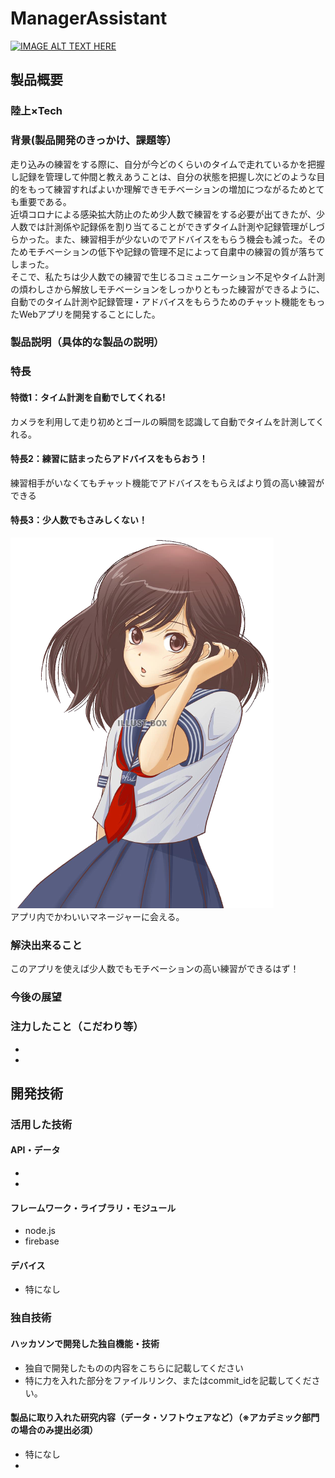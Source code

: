# ManagerAssistant

[![IMAGE ALT TEXT HERE](https://jphacks.com/wp-content/uploads/2020/09/JPHACKS2020_ogp.jpg)](https://www.youtube.com/watch?v=G5rULR53uMk)

## 製品概要
### 陸上×Tech
### 背景(製品開発のきっかけ、課題等）
走り込みの練習をする際に、自分が今どのくらいのタイムで走れているかを把握し記録を管理して仲間と教えあうことは、自分の状態を把握し次にどのような目的をもって練習すればよいか理解できモチベーションの増加につながるためとても重要である。<br>
近頃コロナによる感染拡大防止のため少人数で練習をする必要が出てきたが、少人数では計測係や記録係を割り当てることができずタイム計測や記録管理がしづらかった。また、練習相手が少ないのでアドバイスをもらう機会も減った。そのためモチベーションの低下や記録の管理不足によって自粛中の練習の質が落ちてしまった。<br>
そこで、私たちは少人数での練習で生じるコミュニケーション不足やタイム計測の煩わしさから解放しモチベーションをしっかりともった練習ができるように、自動でのタイム計測や記録管理・アドバイスをもらうためのチャット機能をもったWebアプリを開発することにした。
### 製品説明（具体的な製品の説明）
### 特長
#### 特徴1：タイム計測を自動でしてくれる!
カメラを利用して走り初めとゴールの瞬間を認識して自動でタイムを計測してくれる。
#### 特長2：練習に詰まったらアドバイスをもらおう！
練習相手がいなくてもチャット機能でアドバイスをもらえばより質の高い練習ができる
#### 特長3：少人数でもさみしくない！
![マネージャー](https://github.com/jphacks/C_2011/blob/master/public/image/watermark-removebg-preview.png)
<br>アプリ内でかわいいマネージャーに会える。
### 解決出来ること
このアプリを使えば少人数でもモチベーションの高い練習ができるはず！
### 今後の展望
### 注力したこと（こだわり等）
* 
* 

## 開発技術
### 活用した技術
#### API・データ
* 
* 

#### フレームワーク・ライブラリ・モジュール
* node.js
* firebase

#### デバイス
* 特になし

### 独自技術
#### ハッカソンで開発した独自機能・技術
* 独自で開発したものの内容をこちらに記載してください
* 特に力を入れた部分をファイルリンク、またはcommit_idを記載してください。

#### 製品に取り入れた研究内容（データ・ソフトウェアなど）（※アカデミック部門の場合のみ提出必須）
* 特になし
* 
